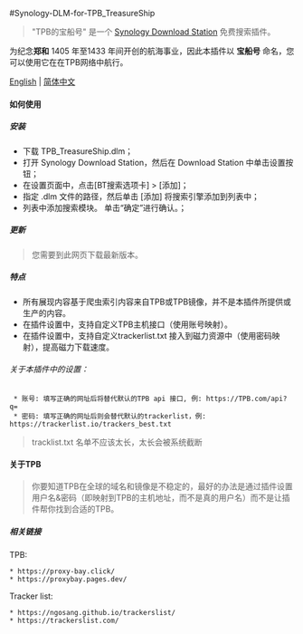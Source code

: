 #Synology-DLM-for-TPB_TreasureShip

> "TPB的宝船号" 是一个 [Synology Download Station](https://www.synology.com/en-global/dsm/packages/DownloadStation) 免费搜索插件。

为纪念<b>郑和</b> 1405 年至1433 年间开创的航海事业，因此本插件以 <b>宝船号</b> 命名，您可以使用它在在TPB网络中航行。

[English](README.cn.md) | [简体中文](README.cn.md)


#### 如何使用

##### 安装

* 下载 TPB_TreasureShip.dlm；
* 打开 Synology Download Station，然后在 Download Station 中单击设置按钮；
* 在设置页面中，点击[BT搜索选项卡] > [添加]；
* 指定 .dlm 文件的路径，然后单击 [添加] 将搜索引擎添加到列表中；
* 列表中添加搜索模块。 单击“确定”进行确认。；
  
##### 更新

> 您需要到此网页下载最新版本。


##### 特点

+ 所有展现内容基于爬虫索引内容来自TPB或TPB镜像，并不是本插件所提供或生产的内容。
+ 在插件设置中，支持自定义TPB主机接口（使用账号映射）。
+ 在插件设置中，支持自定义trackerlist.txt 接入到磁力资源中（使用密码映射），提高磁力下载速度。

###### 关于本插件中的设置：

     * 账号: 填写正确的网址后将替代默认的TPB api 接口, 例: https://TPB.com/api?q=
     * 密码: 填写正确的网址后则会替代默认的trackerlist，例: https://trackerlist.io/trackers_best.txt
  
  > tracklist.txt 名单不应该太长，太长会被系统截断


#### 关于TPB

> 你要知道TPB在全球的域名和镜像是不稳定的，最好的办法是通过插件设置用户名&密码（即映射到TPB的主机地址，而不是真的用户名）而不是让插件帮你找到合适的TPB。



##### 相关链接

TPB:

    * https://proxy-bay.click/
    * https://proxybay.pages.dev/
 
 
Tracker list:

    * https://ngosang.github.io/trackerslist/
    * https://trackerslist.com/
